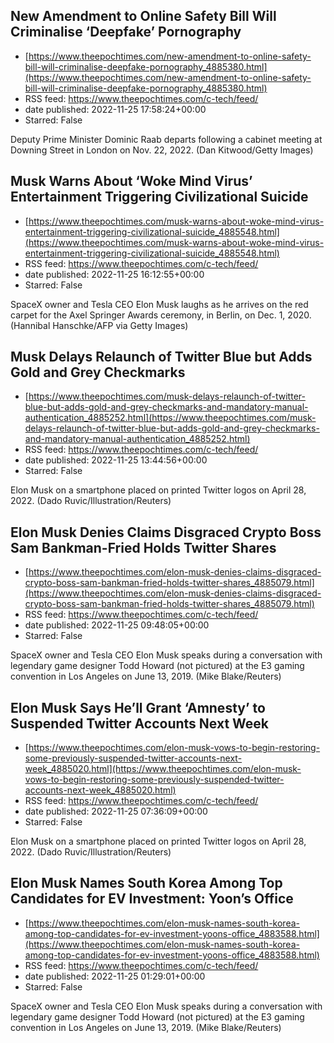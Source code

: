 ## New Amendment to Online Safety Bill Will Criminalise ‘Deepfake’ Pornography
 - [https://www.theepochtimes.com/new-amendment-to-online-safety-bill-will-criminalise-deepfake-pornography_4885380.html](https://www.theepochtimes.com/new-amendment-to-online-safety-bill-will-criminalise-deepfake-pornography_4885380.html)
 - RSS feed: https://www.theepochtimes.com/c-tech/feed/
 - date published: 2022-11-25 17:58:24+00:00
 - Starred: False

Deputy Prime Minister Dominic Raab departs following a cabinet meeting at Downing Street in London on Nov. 22, 2022. (Dan Kitwood/Getty Images)

## Musk Warns About ‘Woke Mind Virus’ Entertainment Triggering Civilizational Suicide
 - [https://www.theepochtimes.com/musk-warns-about-woke-mind-virus-entertainment-triggering-civilizational-suicide_4885548.html](https://www.theepochtimes.com/musk-warns-about-woke-mind-virus-entertainment-triggering-civilizational-suicide_4885548.html)
 - RSS feed: https://www.theepochtimes.com/c-tech/feed/
 - date published: 2022-11-25 16:12:55+00:00
 - Starred: False

SpaceX owner and Tesla CEO Elon Musk laughs as he arrives on the red carpet for the Axel Springer Awards ceremony, in Berlin, on Dec. 1, 2020. (Hannibal Hanschke/AFP via Getty Images)

## Musk Delays Relaunch of Twitter Blue but Adds Gold and Grey Checkmarks
 - [https://www.theepochtimes.com/musk-delays-relaunch-of-twitter-blue-but-adds-gold-and-grey-checkmarks-and-mandatory-manual-authentication_4885252.html](https://www.theepochtimes.com/musk-delays-relaunch-of-twitter-blue-but-adds-gold-and-grey-checkmarks-and-mandatory-manual-authentication_4885252.html)
 - RSS feed: https://www.theepochtimes.com/c-tech/feed/
 - date published: 2022-11-25 13:44:56+00:00
 - Starred: False

Elon Musk on a smartphone placed on printed Twitter logos on April 28, 2022. (Dado Ruvic/Illustration/Reuters)

## Elon Musk Denies Claims Disgraced Crypto Boss Sam Bankman-Fried Holds Twitter Shares
 - [https://www.theepochtimes.com/elon-musk-denies-claims-disgraced-crypto-boss-sam-bankman-fried-holds-twitter-shares_4885079.html](https://www.theepochtimes.com/elon-musk-denies-claims-disgraced-crypto-boss-sam-bankman-fried-holds-twitter-shares_4885079.html)
 - RSS feed: https://www.theepochtimes.com/c-tech/feed/
 - date published: 2022-11-25 09:48:05+00:00
 - Starred: False

SpaceX owner and Tesla CEO Elon Musk speaks during a conversation with legendary game designer Todd Howard (not pictured) at the E3 gaming convention in Los Angeles on June 13, 2019. (Mike Blake/Reuters)

## Elon Musk Says He’ll Grant ‘Amnesty’ to Suspended Twitter Accounts Next Week
 - [https://www.theepochtimes.com/elon-musk-vows-to-begin-restoring-some-previously-suspended-twitter-accounts-next-week_4885020.html](https://www.theepochtimes.com/elon-musk-vows-to-begin-restoring-some-previously-suspended-twitter-accounts-next-week_4885020.html)
 - RSS feed: https://www.theepochtimes.com/c-tech/feed/
 - date published: 2022-11-25 07:36:09+00:00
 - Starred: False

Elon Musk on a smartphone placed on printed Twitter logos on April 28, 2022. (Dado Ruvic/Illustration/Reuters)

## Elon Musk Names South Korea Among Top Candidates for EV Investment: Yoon’s Office
 - [https://www.theepochtimes.com/elon-musk-names-south-korea-among-top-candidates-for-ev-investment-yoons-office_4883588.html](https://www.theepochtimes.com/elon-musk-names-south-korea-among-top-candidates-for-ev-investment-yoons-office_4883588.html)
 - RSS feed: https://www.theepochtimes.com/c-tech/feed/
 - date published: 2022-11-25 01:29:01+00:00
 - Starred: False

SpaceX owner and Tesla CEO Elon Musk speaks during a conversation with legendary game designer Todd Howard (not pictured) at the E3 gaming convention in Los Angeles on June 13, 2019. (Mike Blake/Reuters)
